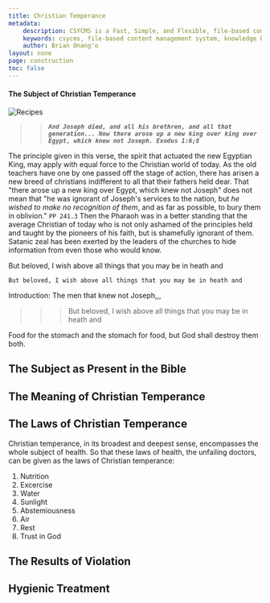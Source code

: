 ```yaml
---
title: Christian Temperance
metadata:
    description: CSYCMS is a Fast, Simple, and Flexible, file-based content management system, knowledge base and static site generator for nodejs. It uses static Markdown files to serve the content which are pulled from public/private repos in github, bitcket, gitlab or any other git repository management service. It runs services that enables it to auto update itself and the content it serves. It follows similar principles to other flat-file CMS platforms, and allows you to use the structure of content files used in the most popular flat file cms but in nodejs. In addition to this, it allows you to host several sites in one instance (installation) of it, and allows you to search across as many of your sites as you please.
    keywords: csycms, file-based content management system, knowledge base, static site generator, nodejs
    author: Brian Onang'o
layout: none
page: construction
toc: false
---
```


#### The Subject of Christian Temperance


![Recipes](/sites/christiantemperance/images/heavenly-recipes-1.jpg)


>> ***`And Joseph died, and all his brethren, and all that generation... Now there arose up a new king over king over Egypt, which knew not Joseph. Exodus 1:6;8`***
 
The principle given in this verse, the spirit that actuated the new Egyptian King, may apply with equal force to the Christian world of today. As the old teachers have one by one passed off the stage of action, there has arisen a new breed of christians indifferent to all that their fathers held dear. That "there arose up a new king over Egypt, which knew not Joseph" does not mean that "he was ignorant of Joseph's services to the nation, but *he wished to make no recognition of them*, and as far as possible, to bury them in oblivion." `PP 241.3` Then the Pharaoh was in a better standing that the average Christian of today who is not only ashamed of the principles held and taught by the pioneers of his faith, but is shamefully ignorant of them. Satanic zeal has been exerted by the leaders of the churches to hide information from even those who would know. 


But beloved, I wish above all things that you may be in heath and 

`But beloved, I wish above all things that you may be in heath and`

Introduction: The men that knew not Joseph,,, 

>>> But beloved, I wish above all things that you may be in heath and 




Food for the stomach and the stomach for food, but God shall destroy them both.


## The Subject as Present in the Bible


## The Meaning of Christian Temperance


## The Laws of Christian Temperance

Christian temperance, in its broadest and deepest sense, encompasses the whole subject of health. So that these laws of health, the unfailing doctors, can be given as the laws of Christian temperance:
1. Nutrition
2. Excercise
3. Water
4. Sunlight
5. Abstemiousness
6. Air
7. Rest
8. Trust in God

## The Results of Violation


## Hygienic Treatment




